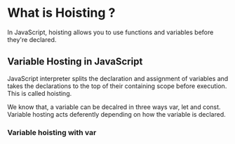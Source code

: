 # What is Hoisting ?

In JavaScript, hoisting allows you to use functions and variables before they're declared. 

## Variable Hosting in JavaScript

JavaScript interpreter splits the declaration and assignment of variables and takes the declarations to the top of their containing scope before execution. This is called hoisting.

We know that, a variable can be decalred in three ways var, let and const. Variable hosting acts deferently depending on how the variable is declared. 

### Variable hoisting with var

